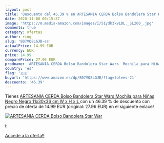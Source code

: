 ```yaml
---
layout: post
title: 'Descuento del 46.39 % en ARTESANIA CERDA Bolso Bandolera Star War'
date: 2020-11-08 00:15:57
image: 'https://m.media-amazon.com/images/I/51ydk3kvLDL._SL200_.jpg'
comments: true
category: ofertas
author: ring
slug: 'B07VQ8LGJB-es'
actualPrice: 14.99 EUR
currency: EUR
price: 14.99
comparePrice: 27.96 EUR
prodname: 'ARTESANIA CERDA Bolso Bandolera Star Wars  Mochila para Niñas  Negro  Negro   11x30x36 cm  W x H x L '
country: 'es'
flag: '🇪🇸'
buyurl: 'https://www.amazon.es/dp/B07VQ8LGJB/?tag=tolees-21'
descuento: '46.39'
---
```


Tienes [ARTESANIA CERDA Bolso Bandolera Star Wars  Mochila para Niñas  Negro  Negro   11x30x36 cm  W x H x L ](https://www.amazon.es/dp/B07VQ8LGJB/?tag=tolees-21) con un 46.39 % de descuento con precio de oferta de 14.99 EUR (original: 27.96 EUR) en el siguiente enlace!

[![ARTESANIA CERDA Bolso Bandolera Star War](https://m.media-amazon.com/images/I/51ydk3kvLDL._SL200_.jpg)](https://www.amazon.es/dp/B07VQ8LGJB/?tag=tolees-21)

ℹ️:


[Accede a la oferta!!](https://www.amazon.es/dp/B07VQ8LGJB/?tag=tolees-21)
